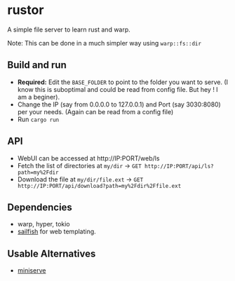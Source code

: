 # rustor
A simple file server to learn rust and warp. 

Note: This can be done in a much simpler way using `warp::fs::dir`

## Build and run
* **Required:** Edit the `BASE_FOLDER` to point to the folder you want to serve. (I know this is suboptimal and could be read from config file. But hey ! I am a beginer).
* Change the IP (say from 0.0.0.0 to 127.0.0.1) and Port (say 3030:8080) per your needs. (Again can be read from a config file)
* Run `cargo run`

## API
* WebUI can be accessed at http://IP:PORT/web/ls
* Fetch the list of directories at `my/dir` -> `GET http://IP:PORT/api/ls?path=my%2Fdir`
* Download the file at `my/dir/file.ext` -> `GET http://IP:PORT/api/download?path=my%2Fdir%2Ffile.ext`

## Dependencies
* warp, hyper, tokio
* [sailfish](https://github.com/Kogia-sima/sailfish) for web templating.

## Usable Alternatives
* [miniserve](https://github.com/svenstaro/miniserve)
